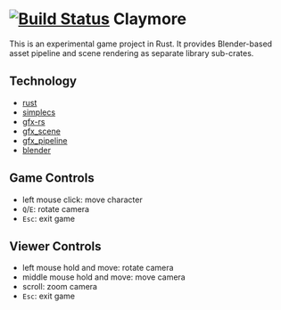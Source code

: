 [![Build Status](https://travis-ci.org/kvark/claymore.png?branch=master)](https://travis-ci.org/kvark/claymore)
Claymore
============

This is an experimental game project in Rust. It provides Blender-based asset pipeline and scene rendering as separate library sub-crates.

## Technology
- [rust](https://github.com/rust-lang/rust)
- [simplecs](https://github.com/kvark/simplecs)
- [gfx-rs](https://github.com/gfx-rs/gfx-rs)
- [gfx_scene](https://github.com/kvark/gfx_scene)
- [gfx_pipeline](https://github.com/kvark/gfx_pipeline)
- [blender](blender.org)

## Game Controls
- left mouse click: move character
- `Q`/`E`: rotate camera
- `Esc`: exit game

## Viewer Controls
- left mouse hold and move: rotate camera
- middle mouse hold and move: move camera
- scroll: zoom camera
- `Esc`: exit game
